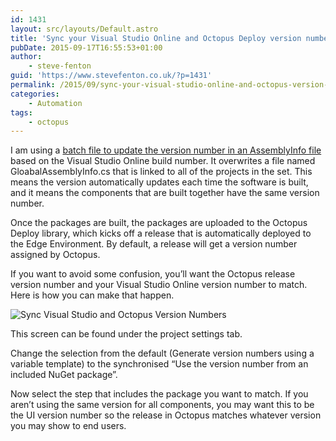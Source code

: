 ```yaml
---
id: 1431
layout: src/layouts/Default.astro
title: 'Sync your Visual Studio Online and Octopus Deploy version numbers'
pubDate: 2015-09-17T16:55:53+01:00
author:
    - steve-fenton
guid: 'https://www.stevefenton.co.uk/?p=1431'
permalink: /2015/09/sync-your-visual-studio-online-and-octopus-version-numbers/
categories:
    - Automation
tags:
    - octopus
---
```


I am using a [batch file to update the version number in an AssemblyInfo file](https://www.stevefenton.co.uk/2012/11/automatically-updating-your-assemblyinfo-with-a-batch-file/) based on the Visual Studio Online build number. It overwrites a file named GloabalAssemblyInfo.cs that is linked to all of the projects in the set. This means the version automatically updates each time the software is built, and it means the components that are built together have the same version number.

Once the packages are built, the packages are uploaded to the Octopus Deploy library, which kicks off a release that is automatically deployed to the Edge Environment. By default, a release will get a version number assigned by Octopus.

If you want to avoid some confusion, you’ll want the Octopus release version number and your Visual Studio Online version number to match. Here is how you can make that happen.

![Sync Visual Studio and Octopus Version Numbers](https://www.stevefenton.co.uk/wp-content/uploads/2015/09/sync-version-numbers.png)

This screen can be found under the project settings tab.

Change the selection from the default (Generate version numbers using a variable template) to the synchronised “Use the version number from an included NuGet package”.

Now select the step that includes the package you want to match. If you aren’t using the same version for all components, you may want this to be the UI version number so the release in Octopus matches whatever version you may show to end users.